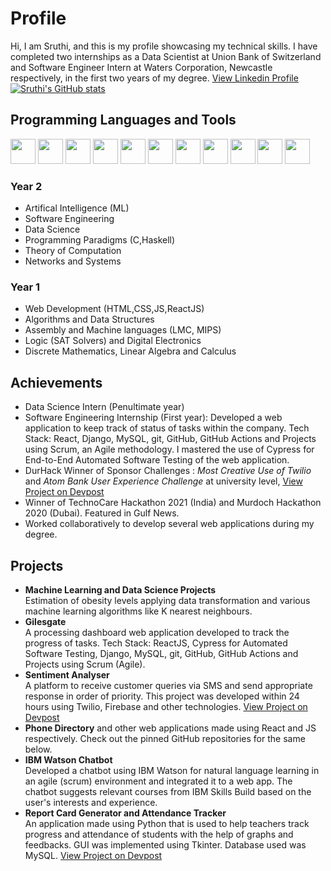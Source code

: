# Profile <br>
Hi, I am Sruthi, and this is my profile showcasing my technical skills. I have completed two internships as a Data Scientist at Union Bank of Switzerland and Software Engineer Intern at Waters Corporation, Newcastle respectively, in the first two years of my degree. [View Linkedin Profile](https://www.linkedin.com/in/sruthi-s-885b11190/) <br>
[![Sruthi's GitHub stats](https://github-readme-stats.vercel.app/api?username=Sruthi-29)](https://github.com/anuraghazra/github-readme-stats)
## Programming Languages and Tools<br>
<div>
  <img src="https://upload.wikimedia.org/wikipedia/commons/thumb/c/c3/Python-logo-notext.svg/1200px-Python-logo-notext.svg.png" height="40"  width="40"/>
  <img src="https://pbs.twimg.com/profile_images/1512090708181725184/KAPAXmDg_400x400.jpg" height="40"  width="40"/>
  <img src="https://upload.wikimedia.org/wikipedia/commons/thumb/6/61/HTML5_logo_and_wordmark.svg/1200px-HTML5_logo_and_wordmark.svg.png" height="40" width="40"/>
  <img src="https://upload.wikimedia.org/wikipedia/commons/thumb/e/e0/Git-logo.svg/1024px-Git-logo.svg.png "height="40"  width="40"/>
  <img src="https://pbs.twimg.com/profile_images/1255113654049128448/J5Yt92WW_400x400.png" height="40"  width="40"/>
  <img src="https://cdn.worldvectorlogo.com/logos/react-1.svg" height="40"  width="40"/>
  <img src="https://cdn-icons-png.flaticon.com/512/919/919826.png" height="40"  width="40"/> 
  <img src="https://upload.wikimedia.org/wikipedia/commons/thumb/9/99/Unofficial_JavaScript_logo_2.svg/2048px-Unofficial_JavaScript_logo_2.svg.png" height="40"  width="40"/>
  <img src="https://miro.medium.com/max/300/1*veOyRtKTPeoqC_VlWNUc5Q.png" height="40"  width="40"/>
  <img src="https://upload.wikimedia.org/wikipedia/commons/thumb/d/d5/CSS3_logo_and_wordmark.svg/1200px-CSS3_logo_and_wordmark.svg.png" height="40"  width="40"/> 
  <img src= "https://www.django-rest-framework.org/img/logo.png" height="40" width="40" />                 
</div>

### Year 2 <br>
* Artifical Intelligence (ML)
* Software Engineering 
* Data Science 
* Programming Paradigms (C,Haskell)
* Theory of Computation
* Networks and Systems

### Year 1 <br>
* Web Development (HTML,CSS,JS,ReactJS) 
* Algorithms and Data Structures 
* Assembly and Machine languages (LMC, MIPS)
* Logic (SAT Solvers) and Digital Electronics <br>
* Discrete Mathematics, Linear Algebra and Calculus


## Achievements <br>
* Data Science Intern (Penultimate year)
* Software Engineering Internship (First year): Developed a web application to keep track of status of tasks within the company. 
Tech Stack: React, Django, MySQL, git, GitHub, GitHub Actions and Projects using Scrum, an Agile methodology.
I mastered the use of Cypress for End-to-End Automated Software Testing of the web application.
* DurHack Winner of Sponsor Challenges : *Most Creative Use of Twilio* and *Atom Bank User Experience Challenge* at university level, [View Project on Devpost](https://devpost.com/software/sentiment-analyser-w1qlmy)
* Winner of TechnoCare Hackathon 2021 (India) and Murdoch Hackathon 2020 (Dubai). Featured in Gulf News. 
*  Worked collaboratively to develop several web applications during my degree.

## Projects <br>
* **Machine Learning and Data Science Projects** <br> Estimation of obesity levels applying data transformation and various machine learning algorithms like K nearest neighbours. 
* **Gilesgate** <br> A processing dashboard web application developed to track the progress of tasks. Tech Stack: ReactJS, Cypress for Automated Software Testing, Django, MySQL, git, GitHub, GitHub Actions and Projects using Scrum (Agile).
* **Sentiment Analyser**  <br> A platform to receive customer queries via SMS and send appropriate response in order of priority. This project was developed within 24 hours using Twilio, Firebase and other technologies. [View Project on Devpost](https://devpost.com/software/sentiment-analyser-w1qlmy)
* **Phone Directory** and other web applications made using React and JS respectively. Check out the pinned GitHub repositories for the same below.<br>
* **IBM Watson Chatbot** <br> Developed a chatbot using IBM Watson for natural language learning in an agile (scrum) environment and integrated it to a web app. The chatbot suggests relevant courses from IBM Skills Build based on the user's interests and experience. 
* **Report Card Generator and Attendance Tracker**  <br>
An application made using Python that is used to help teachers track progress and attendance of students with the help of graphs and feedbacks. GUI was implemented using Tkinter. Database used was MySQL. [View Project on Devpost](https://devpost.com/software/eduplot)<br>

